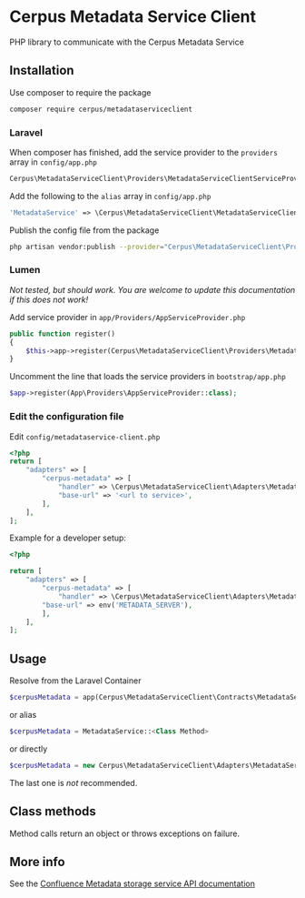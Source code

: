 # Cerpus Metadata Service Client

PHP library to communicate with the Cerpus Metadata Service


## Installation
Use composer to require the package
```bash
composer require cerpus/metadataserviceclient
```


### Laravel
When composer has finished, add the service provider to the `providers` array in `config/app.php`

```php
Cerpus\MetadataServiceClient\Providers\MetadataServiceClientServiceProvider::class,
```

Add the following to the `alias` array in `config/app.php`
```php
'MetadataService' => \Cerpus\MetadataServiceClient\MetadataServiceClient::class,
```

Publish the config file from the package
```bash
php artisan vendor:publish --provider="Cerpus\MetadataServiceClient\Providers\MetadataServiceClientServiceProvider" --tag=config
```


### Lumen
*Not tested, but should work. You are welcome to update this documentation if this does not work!*

Add service provider in `app/Providers/AppServiceProvider.php`
```php
public function register()
{
    $this->app->register(Cerpus\MetadataServiceClient\Providers\MetadataServiceClientServiceProvider::class);
}

```

Uncomment the line that loads the service providers in `bootstrap/app.php`
```php
$app->register(App\Providers\AppServiceProvider::class);
```


### Edit the configuration file

Edit `config/metadataservice-client.php`
```php
<?php
return [
    "adapters" => [
        "cerpus-metadata" => [
            "handler" => \Cerpus\MetadataServiceClient\Adapters\MetadataServiceAdapter::class,
            "base-url" => '<url to service>',
        ],
    ],
];
```

Example for a developer setup:
```php
<?php

return [
    "adapters" => [
        "cerpus-metadata" => [
            "handler" => \Cerpus\MetadataServiceClient\Adapters\MetadataServiceAdapter::class,
	    "base-url" => env('METADATA_SERVER'),
        ],
    ],
];
```

## Usage
Resolve from the Laravel Container
```php
$cerpusMetadata = app(Cerpus\MetadataServiceClient\Contracts\MetadataServiceContract::class)
```
or alias
```php
$cerpusMetadata = MetadataService::<Class Method>
```
or directly
```php
$cerpusMetadata = new Cerpus\MetadataServiceClient\Adapters\MetadataServiceAdapter(Client $client);
```
The last one is _not_ recommended.

## Class methods
Method calls return an object or throws exceptions on failure. 

 ## More info
 See the [Confluence Metadata storage service API documentation](https://confluence.cerpus.com/x/hIMJAg)


